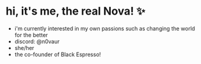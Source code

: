 # hi, it's me, the real Nova! ✨️
- i'm currently interested in my own passions such as changing the world for the better
- discord: @n0vaur
- she/her
- the co-founder of Black Espresso!
